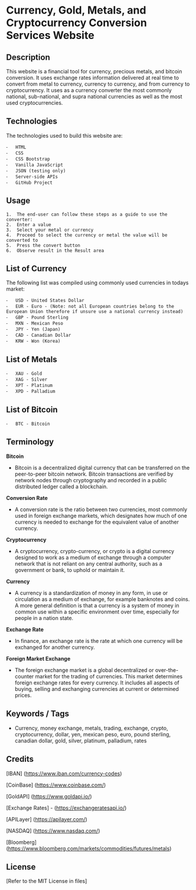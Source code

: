 #  Currency, Gold, Metals, and Cryptocurrency Conversion Services Website

## Description
This website is a financial tool for currency, precious metals, and bitcoin conversion. It uses exchange rates information delivered at real time to convert from metal to currency, currency to currency, and from currency to cryptocurrency. It uses as a currency converter the most commonly national, sub-national, and supra national currencies as well as the most used cryptocurrencies.

## Technologies
The technologies used to build this website are: 

	⁃	HTML
	⁃	CSS
	⁃	CSS Bootstrap
	⁃	Vanilla JavaScript
	⁃	JSON (testing only)
	⁃	Server-side APIs
	⁃	GitHub Project

## Usage
	1.	The end-user can follow these steps as a guide to use the converter:
	2.	Enter a value
	3.	Select your metal or currency
	4.	Proceed to select the currency or metal the value will be converted to
	5.	Press the convert button
	6.	Observe result in the Result area


## List of Currency
The following list was compiled using commonly used currencies in todays market:

	⁃	USD - United States Dollar
	⁃	EUR - Euro - (Note: not all European countries belong to the European Union therefore if unsure use a national currency instead)
	⁃	GBP - Pound Sterling 
	⁃	MXN - Mexican Peso
	⁃	JPY - Yen (Japan)
	⁃	CAD - Canadian Dollar
	⁃	KRW - Won (Korea)

## List of Metals
	⁃	XAU - Gold
	⁃	XAG - Silver
	⁃	XPT - Platinum
	⁃	XPD - Palladium

## List of Bitcoin
	⁃	BTC - Bitcoin

## Terminology
**Bitcoin**
- Bitcoin is a decentralized digital currency that can be transferred on the peer-to-peer bitcoin network. Bitcoin transactions are verified by network nodes through cryptography and recorded in a public distributed ledger called a blockchain.

**Conversion Rate**
- A conversion rate is the ratio between two currencies, most commonly used in foreign exchange markets, which designates how much of one currency is needed to exchange for the equivalent value of another currency.

**Cryptocurrency**
- A cryptocurrency, crypto-currency, or crypto is a digital currency designed to work as a medium of exchange through a computer network that is not reliant on any central authority, such as a government or bank, to uphold or maintain it.

**Currency**
- A currency is a standardization of money in any form, in use or circulation as a medium of exchange, for example banknotes and coins. A more general definition is that a currency is a system of money in common use within a specific environment over time, especially for people in a nation state. 

**Exchange Rate**
- In finance, an exchange rate is the rate at which one currency will be exchanged for another currency.

**Foreign Market Exchange**
- The foreign exchange market is a global decentralized or over-the-counter market for the trading of currencies. This market determines foreign exchange rates for every currency. It includes all aspects of buying, selling and exchanging currencies at current or determined prices.

## Keywords / Tags
- Currency, money exchange, metals, trading, exchange, crypto, cryptocurrency, dollar, yen, mexican peso,  euro, pound sterling, canadian dollar, gold, silver, platinum, palladium, rates

## Credits
[IBAN] (https://www.iban.com/currency-codes)

[CoinBase]  (https://www.coinbase.com/)

[GoldAPI]  (https://www.goldapi.io/)

[Exchange Rates] - (https://exchangeratesapi.io/)

[APILayer]  (https://apilayer.com/)

[NASDAQ]  (https://www.nasdaq.com/)

[Bloomberg]  (https://www.bloomberg.com/markets/commodities/futures/metals)

## License
[Refer to the MIT License in files]
